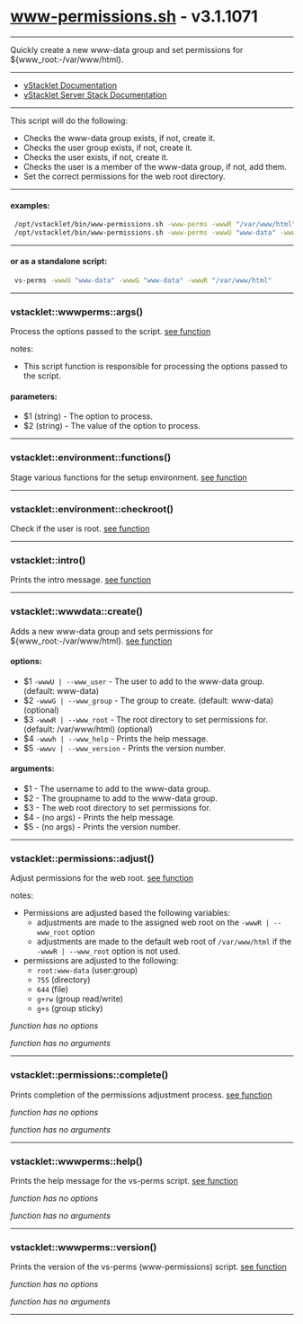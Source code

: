 # www-permissions.sh - v3.1.1071


---

Quickly create a new www-data group and set permissions for
${www_root:-/var/www/html}.

---

- [vStacklet Documentation](https://github.com/JMSDOnline/vstacklet/blob/development/docs/setup/vstacklet.sh.md)
- [vStacklet Server Stack Documentation](https://github.com/JMSDOnline/vstacklet/blob/development/docs/setup/vstacklet-server-stack.sh.md)

---

This script will do the following:
- Checks the www-data group exists, if not, create it.
- Checks the user group exists, if not, create it.
- Checks the user exists, if not, create it.
- Checks the user is a member of the www-data group, if not, add them.
- Set the correct permissions for the web root directory.

---

#### examples:
```bash
 /opt/vstacklet/bin/www-permissions.sh -www-perms -wwwR "/var/www/html"
 /opt/vstacklet/bin/www-permissions.sh -www-perms -wwwU "www-data" -wwwG "www-data" -wwwR "/var/www/html"
```

---

#### or as a standalone script:
```bash
 vs-perms -wwwU "www-data" -wwwG "www-data" -wwwR "/var/www/html"
```

---



### vstacklet::wwwperms::args()

Process the options passed to the script. [see function](https://github.com/JMSDOnline/vstacklet/blob/development/bin/www-permissions.sh#L66-L107)

notes:
- This script function is responsible for processing the options passed to the
script.

#### parameters:

-  $1 (string) - The option to process.
-  $2 (string) - The value of the option to process.

---

### vstacklet::environment::functions()

Stage various functions for the setup environment. [see function](https://github.com/JMSDOnline/vstacklet/blob/development/bin/www-permissions.sh#L104-L183)

---

### vstacklet::environment::checkroot()

Check if the user is root. [see function](https://github.com/JMSDOnline/vstacklet/blob/development/bin/www-permissions.sh#L190-L195)

---

### vstacklet::intro()

Prints the intro message. [see function](https://github.com/JMSDOnline/vstacklet/blob/development/bin/www-permissions.sh#L202-L219)

---

### vstacklet::wwwdata::create()

Adds a new www-data group and sets permissions for ${www_root:-/var/www/html}. [see function](https://github.com/JMSDOnline/vstacklet/blob/development/bin/www-permissions.sh#L236-L267)

#### options:

-  $1 `-wwwU | --www_user` - The user to add to the www-data group. (default: www-data)
-  $2 `-wwwG | --www_group` - The group to create. (default: www-data) (optional)
-  $3 `-wwwR | --www_root` - The root directory to set permissions for. (default: /var/www/html) (optional)
-  $4 `-wwwh | --www_help` - Prints the help message.
-  $5 `-wwwv | --www_version` - Prints the version number.

#### arguments:

-  $1 - The username to add to the www-data group.
-  $2 - The groupname to add to the www-data group.
-  $3 - The web root directory to set permissions for.
-  $4 - (no args) - Prints the help message.
-  $5 - (no args) - Prints the version number.

---

### vstacklet::permissions::adjust()

Adjust permissions for the web root. [see function](https://github.com/JMSDOnline/vstacklet/blob/development/bin/www-permissions.sh#L289-L327)

notes:
- Permissions are adjusted based the following variables:
  - adjustments are made to the assigned web root on the `-wwwR | --www_root`
   option
  - adjustments are made to the default web root of `/var/www/html`
  if the `-wwwR | --www_root` option is not used.
- permissions are adjusted to the following:
  - `root:www-data` (user:group)
  - `755` (directory)
  - `644` (file)
  - `g+rw` (group read/write)
  - `g+s` (group sticky)

*function has no options*

*function has no arguments*

---

### vstacklet::permissions::complete()

Prints completion of the permissions adjustment process. [see function](https://github.com/JMSDOnline/vstacklet/blob/development/bin/www-permissions.sh#L336-L339)

*function has no options*

*function has no arguments*

---

### vstacklet::wwwperms::help()

Prints the help message for the vs-perms script. [see function](https://github.com/JMSDOnline/vstacklet/blob/development/bin/www-permissions.sh#L348-L393)

*function has no options*

*function has no arguments*

---

### vstacklet::wwwperms::version()

Prints the version of the vs-perms (www-permissions) script. [see function](https://github.com/JMSDOnline/vstacklet/blob/development/bin/www-permissions.sh#L402-L409)

*function has no options*

*function has no arguments*

---


